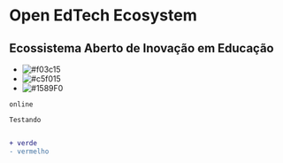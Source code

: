 # Open EdTech Ecosystem

## Ecossistema Aberto de Inovação em Educação


- ![#f03c15](https://via.placeholder.com/15/f03c15/000000?text=+)
- ![#c5f015](https://via.placeholder.com/15/c5f015/000000?text=+)
- ![#1589F0](https://via.placeholder.com/15/1589F0/000000?text=+)

`online`


```
Testando
```
```Diff
```

```diff
+ verde
- vermelho
```


